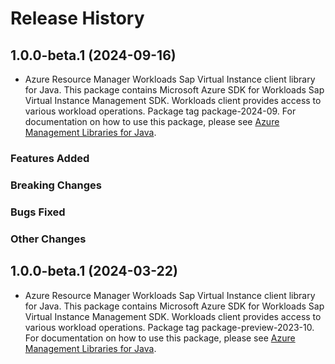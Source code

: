 # Release History

## 1.0.0-beta.1 (2024-09-16)

- Azure Resource Manager Workloads Sap Virtual Instance client library for Java. This package contains Microsoft Azure SDK for Workloads Sap Virtual Instance Management SDK. Workloads client provides access to various workload operations. Package tag package-2024-09. For documentation on how to use this package, please see [Azure Management Libraries for Java](https://aka.ms/azsdk/java/mgmt).

### Features Added

### Breaking Changes

### Bugs Fixed

### Other Changes

## 1.0.0-beta.1 (2024-03-22)

- Azure Resource Manager Workloads Sap Virtual Instance client library for Java. This package contains Microsoft Azure SDK for Workloads Sap Virtual Instance Management SDK. Workloads client provides access to various workload operations. Package tag package-preview-2023-10. For documentation on how to use this package, please see [Azure Management Libraries for Java](https://aka.ms/azsdk/java/mgmt).

